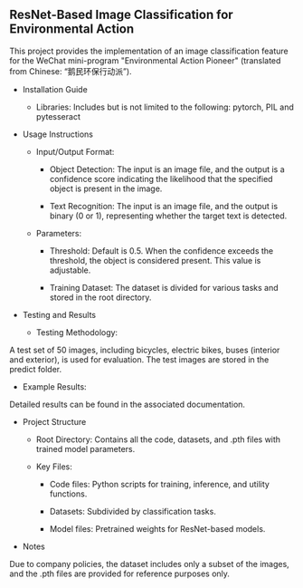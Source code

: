 ResNet-Based Image Classification for Environmental Action
---

This project provides the implementation of an image classification feature for the WeChat mini-program "Environmental Action Pioneer" (translated from Chinese: “鹅民环保行动派”).

* Installation Guide

  * Libraries: Includes but is not limited to the following: pytorch, PIL and pytesseract

* Usage Instructions

  * Input/Output Format:

    * Object Detection: The input is an image file, and the output is a confidence score indicating the likelihood that the specified object is present in the image.

    * Text Recognition: The input is an image file, and the output is binary (0 or 1), representing whether the target text is detected.

  * Parameters:

    * Threshold: Default is 0.5. When the confidence exceeds the threshold, the object is considered present. This value is adjustable.

    * Training Dataset: The dataset is divided for various tasks and stored in the root directory.

* Testing and Results

  * Testing Methodology:

A test set of 50 images, including bicycles, electric bikes, buses (interior and exterior), is used for evaluation. The test images are stored in the predict folder.

  * Example Results:

Detailed results can be found in the associated documentation.

* Project Structure

  * Root Directory: Contains all the code, datasets, and .pth files with trained model parameters.

  * Key Files:

    * Code files: Python scripts for training, inference, and utility functions.

    * Datasets: Subdivided by classification tasks.

    * Model files: Pretrained weights for ResNet-based models.

* Notes

Due to company policies, the dataset includes only a subset of the images, and the .pth files are provided for reference purposes only.
